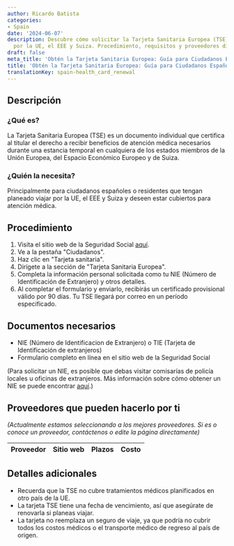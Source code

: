 ```yaml
---
author: Ricardo Batista
categories:
- Spain
date: '2024-06-07'
description: Descubre cómo solicitar la Tarjeta Sanitaria Europea (TSE) para viajar
  por la UE, el EEE y Suiza. Procedimiento, requisitos y proveedores disponibles.
draft: false
meta_title: 'Obtén la Tarjeta Sanitaria Europea: Guía para Ciudadanos Españoles'
title: 'Obtén la Tarjeta Sanitaria Europea: Guía para Ciudadanos Españoles'
translationKey: spain-health_card_renewal
---
```



## Descripción
### ¿Qué es?
La Tarjeta Sanitaria Europea (TSE) es un documento individual que certifica al titular el derecho a recibir beneficios de atención médica necesarios durante una estancia temporal en cualquiera de los estados miembros de la Unión Europea, del Espacio Económico Europeo y de Suiza.

### ¿Quién la necesita?
Principalmente para ciudadanos españoles o residentes que tengan planeado viajar por la UE, el EEE y Suiza y deseen estar cubiertos para atención médica.

## Procedimiento
1. Visita el sitio web de la Seguridad Social [aquí](https://sede.seg-social.gob.es/).
2. Ve a la pestaña "Ciudadanos".
3. Haz clic en "Tarjeta sanitaria".
4. Dirígete a la sección de "Tarjeta Sanitaria Europea".
5. Completa la información personal solicitada como tu NIE (Número de Identificación de Extranjero) y otros detalles.
6. Al completar el formulario y enviarlo, recibirás un certificado provisional válido por 90 días. Tu TSE llegará por correo en un período especificado.

## Documentos necesarios
- NIE (Número de Identificacion de Extranjero) o TIE (Tarjeta de Identificación de extranjeros)
- Formulario completo en línea en el sitio web de la Seguridad Social

(Para solicitar un NIE, es posible que debas visitar comisarías de policía locales u oficinas de extranjeros. Más información sobre cómo obtener un NIE se puede encontrar [aquí](http://extranjeros.inclusion.gob.es/es/ModelosSolicitudes/Mod_solicitudes2/15-Formulario_NIE_y_certificados.pdf).)

## Proveedores que pueden hacerlo por ti

_(Actualmente estamos seleccionando a los mejores proveedores. Si es o conoce un proveedor, contáctenos o edite la página directamente)_

| Proveedor | Sitio web | Plazos | Costo |
| --------------- | --------------- | :-------------: | :-------------: |

## Detalles adicionales
- Recuerda que la TSE no cubre tratamientos médicos planificados en otro país de la UE.
- La tarjeta TSE tiene una fecha de vencimiento, así que asegúrate de renovarla si planeas viajar.
- La tarjeta no reemplaza un seguro de viaje, ya que podría no cubrir todos los costos médicos o el transporte médico de regreso al país de origen.